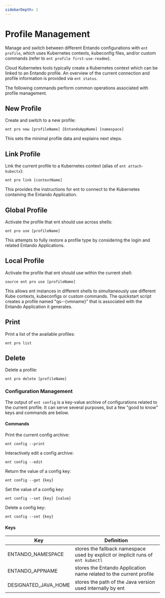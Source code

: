 ```yaml
---
sidebarDepth: 1
---
```



# Profile Management


Manage and switch between different Entando configurations with `ent profile`, which uses Kubernetes contexts, kubeconfig files, and/or custom commands (refer to `ent profile first-use-readme`).

Cloud Kubernetes tools typically create a Kubernetes context which can be linked to an Entando profile. An overview of the current connection and profile information is provided via `ent status`.

The following commands perform common operations associated with profile management.

## New Profile

Create and switch to a new profile:
```
ent pro new [profileName] [EntandoAppName] [namespace]
```
This sets the minimal profile data and explains next steps.

## Link Profile

Link the current profile to a Kubernetes context (alias of `ent attach-kubectx`):
```
ent pro link [contextName]
```
This provides the instructions for ent to connect to the Kubernetes containing the Entando Application.

## Global Profile

Activate the profile that ent should use across shells:
```
ent pro use [profileName]
```
This attempts to fully restore a profile type by considering the login and related Entando Applications.

## Local Profile

Activate the profile that ent should use within the current shell:
```
source ent pro use [profileName]
```

This allows ent instances in different shells to simultaneously use different Kube contexts, kubeconfigs or custom commands. The quickstart script creates a profile named "qs--{vmname}" that is associated with the Entando Application it generates. 
## Print

Print a list of the available profiles:
```
ent pro list
```

## Delete

Delete a profile:
```
ent pro delete [profileName]
```

### Configuration Management
The output of `ent config` is a key-value archive of configurations related to the current profile.
It can serve several purposes, but a few "good to know" keys and commands are below.

#### Commands
Print the current config archive:
```
ent config --print
```
Interactively edit a config archive:
```
ent config --edit
```
Return the value of a config key:
```
ent config --get {key}
```
Set the value of a config key:
```
ent config --set {key} {value}
```
Delete a config key:
```
ent config --set {key}
```
#### Keys
| Key  | Definition  |
|---|---|
| ENTANDO_NAMESPACE  |  stores the fallback namespace used by explicit or implicit runs of `ent kubectl` |
|  ENTANDO_APPNAME | stores the Entando Application name related to the current profile |
|  DESIGNATED_JAVA_HOME | stores the path of the Java version used internally by ent |

